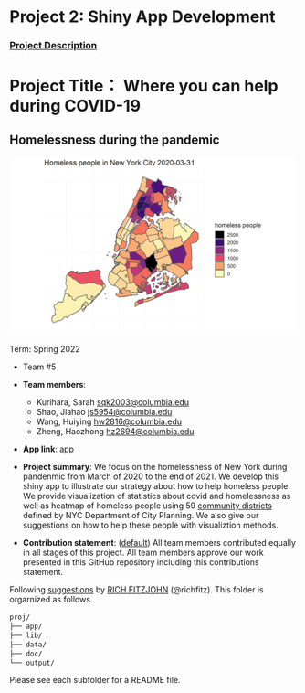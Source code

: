 # Project 2: Shiny App Development

### [Project Description](doc/project2_desc.md)

# Project Title： Where you can help during COVID-19
## Homelessness during the pandemic

![screenshot](doc/figs/homeless.gif)

Term: Spring 2022

+ Team #5
+ **Team members**:
	+ Kurihara, Sarah sqk2003@columbia.edu
	+ Shao, Jiahao js5954@columbia.edu
	+ Wang, Huiying hw2816@columbia.edu
	+ Zheng, Haozhong hz2694@columbia.edu

+ **App link**: [app](website) 


+ **Project summary**: We focus on the homelessness of New York during pandenmic from March of 2020 to the end of 2021. We develop this shiny app to illustrate our strategy about how to help homeless people. We provide visualization of statistics about covid and homelessness as well as heatmap of homeless people using 59 [community districts](https://communityprofiles.planning.nyc.gov/) defined by NYC Department of City Planning. We also give our suggestions on how to help these people with visualiztion methods. 

+ **Contribution statement**: ([default](doc/a_note_on_contributions.md)) All team members contributed equally in all stages of this project. All team members approve our work presented in this GitHub repository including this contributions statement. 

Following [suggestions](http://nicercode.github.io/blog/2013-04-05-projects/) by [RICH FITZJOHN](http://nicercode.github.io/about/#Team) (@richfitz). This folder is orgarnized as follows.

```
proj/
├── app/
├── lib/
├── data/
├── doc/
└── output/
```

Please see each subfolder for a README file.


